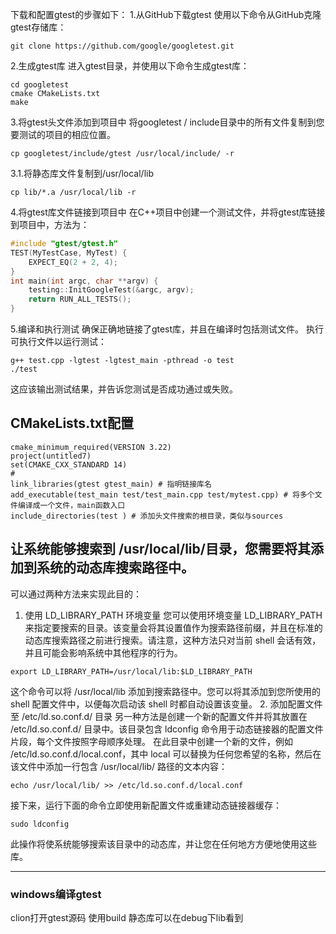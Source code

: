下载和配置gtest的步骤如下：
1.从GitHub下载gtest
使用以下命令从GitHub克隆gtest存储库：
```shell
git clone https://github.com/google/googletest.git
```
2.生成gtest库
进入gtest目录，并使用以下命令生成gtest库：
```shell
cd googletest
cmake CMakeLists.txt
make
```
3.将gtest头文件添加到项目中
将googletest / include目录中的所有文件复制到您要测试的项目的相应位置。
```shell
cp googletest/include/gtest /usr/local/include/ -r
```
3.1.将静态库文件复制到/usr/local/lib
```shell
cp lib/*.a /usr/local/lib -r
```
4.将gtest库文件链接到项目中
在C++项目中创建一个测试文件，并将gtest库链接到项目中，方法为：
```c++
#include "gtest/gtest.h"
TEST(MyTestCase, MyTest) {
    EXPECT_EQ(2 + 2, 4);
}
int main(int argc, char **argv) {
    testing::InitGoogleTest(&argc, argv);
    return RUN_ALL_TESTS();
}
```
5.编译和执行测试
确保正确地链接了gtest库，并且在编译时包括测试文件。 执行可执行文件以运行测试：
```shell
g++ test.cpp -lgtest -lgtest_main -pthread -o test
./test
```
这应该输出测试结果，并告诉您测试是否成功通过或失败。

## CMakeLists.txt配置
```text
cmake_minimum_required(VERSION 3.22)
project(untitled7)
set(CMAKE_CXX_STANDARD 14)
# 
link_libraries(gtest gtest_main) # 指明链接库名
add_executable(test_main test/test_main.cpp test/mytest.cpp) # 将多个文件编译成一个文件，main函数入口
include_directories(test ) # 添加头文件搜索的根目录，类似与sources
```
## 让系统能够搜索到 /usr/local/lib/目录，您需要将其添加到系统的动态库搜索路径中。
可以通过两种方法来实现此目的：
1. 使用 LD_LIBRARY_PATH 环境变量
您可以使用环境变量 LD_LIBRARY_PATH 来指定要搜索的目录。该变量会将其设置值作为搜索路径前缀，并且在标准的动态库搜索路径之前进行搜索。请注意，这种方法只对当前 shell 会话有效，并且可能会影响系统中其他程序的行为。
```shell
export LD_LIBRARY_PATH=/usr/local/lib:$LD_LIBRARY_PATH
```
这个命令可以将 /usr/local/lib 添加到搜索路径中。您可以将其添加到您所使用的 shell 配置文件中，以便每次启动该 shell 时都自动设置该变量。
2. 添加配置文件至 /etc/ld.so.conf.d/ 目录
另一种方法是创建一个新的配置文件并将其放置在 /etc/ld.so.conf.d/ 目录中。该目录包含 ldconfig 命令用于动态链接器的配置文件片段，每个文件按照字母顺序处理。
在此目录中创建一个新的文件，例如 /etc/ld.so.conf.d/local.conf，其中 local 可以替换为任何您希望的名称，然后在该文件中添加一行包含 /usr/local/lib/ 路径的文本内容：
```shell
echo /usr/local/lib/ >> /etc/ld.so.conf.d/local.conf
```
接下来，运行下面的命令立即使用新配置文件或重建动态链接器缓存：
```shell
sudo ldconfig
```
此操作将使系统能够搜索该目录中的动态库，并让您在任何地方方便地使用这些库。



-------
### windows编译gtest
clion打开gtest源码
使用build
静态库可以在debug下lib看到

